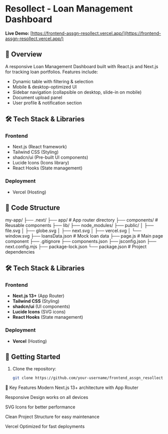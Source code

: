 # Resollect - Loan Management Dashboard

**Live Demo:** [https://frontend-assgn-resollect.vercel.app/](https://frontend-assgn-resollect.vercel.app/)

## 📌 Overview
A responsive Loan Management Dashboard built with React.js and Next.js for tracking loan portfolios. Features include:
- Dynamic table with filtering & selection
- Mobile & desktop-optimized UI
- Sidebar navigation (collapsible on desktop, slide-in on mobile)
- Document upload panel
- User profile & notification section

## 🛠 Tech Stack & Libraries

### Frontend
- Next.js (React framework)
- Tailwind CSS (Styling)
- shadcn/ui (Pre-built UI components)
- Lucide Icons (Icons library)
- React Hooks (State management)

### Deployment
- Vercel (Hosting)

## 📂 Code Structure
my-app/
├── .next/ 
├── app/ # App router directory
├── components/ # Reusable components
├── lib/ 
├── node_modules/ 
├── public/ 
│ ├── file.svg
│ ├── globe.svg
│ ├── next.svg
│ ├── vercel.svg
│ └── window.svg
├── loansData.json # Mock loan data
├── page.js # Main page component
├── .gitignore 
├── components.json 
├── jsconfig.json
├── next.config.mjs 
├── package-lock.json 
└── package.json # Project dependencies



## 🛠 Tech Stack & Libraries

### Frontend
- **Next.js 13+** (App Router)
- **Tailwind CSS** (Styling)
- **shadcn/ui** (UI components)
- **Lucide Icons** (SVG icons)
- **React Hooks** (State management)

### Deployment
- **Vercel** (Hosting)

## 🚀 Getting Started

1. Clone the repository:
   ```bash
   git clone https://github.com/your-username/frontend_assgn_resollect.git

📌 Key Features
Modern Next.js 13+ architecture with App Router

Responsive Design works on all devices

SVG Icons for better performance

Clean Project Structure for easy maintenance

Vercel Optimized for fast deployments   
